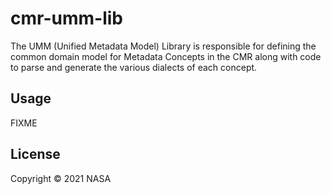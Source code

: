 # cmr-umm-lib

The UMM (Unified Metadata Model) Library is responsible for defining the common domain model for Metadata Concepts in the CMR along with code to parse and generate the various dialects of each concept.

## Usage

FIXME

## License

Copyright © 2021 NASA
